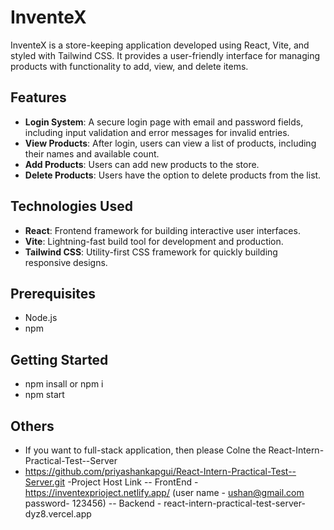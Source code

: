 # InventeX

InventeX is a store-keeping application developed using React, Vite, and styled with Tailwind CSS. It provides a user-friendly interface for managing products with functionality to add, view, and delete items.

## Features

- **Login System**: A secure login page with email and password fields, including input validation and error messages for invalid entries.
- **View Products**: After login, users can view a list of products, including their names and available count.
- **Add Products**: Users can add new products to the store.
- **Delete Products**: Users have the option to delete products from the list.
  
## Technologies Used

- **React**: Frontend framework for building interactive user interfaces.
- **Vite**: Lightning-fast build tool for development and production.
- **Tailwind CSS**: Utility-first CSS framework for quickly building responsive designs.

## Prerequisites

- Node.js
- npm 

## Getting Started

- npm insall or  npm i
- npm start

## Others

- If you want to full-stack application, then please Colne the React-Intern-Practical-Test--Server
- https://github.com/priyashankapgui/React-Intern-Practical-Test--Server.git
-Project Host Link 
-- FrontEnd - https://inventexprioject.netlify.app/
(user name - ushan@gmail.com password- 123456)
-- Backend  - react-intern-practical-test-server-dyz8.vercel.app
